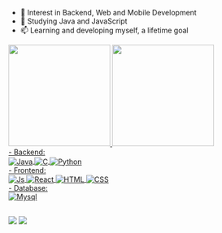 
- 🔭 Interest in Backend, Web and Mobile Development
- 🌱 Studying Java and JavaScript
- 📫 Learning and developing myself, a lifetime goal

<div>
  <a href="https://github.com/vitorHsnf">
  <img height="200em" src="https://github-readme-stats.vercel.app/api?username=vitorHsnf&show_icons=true&include_all_commits=true&theme=dark">
  <img height="200em" src="https://github-readme-stats.vercel.app/api/top-langs/?username=vitorHsnf&theme=dark&layout=compact&hide_progress=true">
</div>

<div>
- Backend: <br>
    <img align="center" alt="Java"src="https://img.shields.io/badge/-Java-ED8B00?style=for-the-badge&logo=openjdk&logoColor=white"/> <img align="center" alt="C" src="https://img.shields.io/badge/C-00599C?style=for-the-badge&logoColor=white"> <img align="center" alt="Python" src="https://img.shields.io/badge/Python-14354C?style=for-the-badge&logo=python&logoColor=white">
</div>
  
<div>
- Frontend: <br>
  <img align="center" alt="Js" src="https://img.shields.io/badge/JavaScript-F7DF1E?style=for-the-badge&logoColor=black">
  <img align="center" alt="React" src="https://img.shields.io/badge/React-20232A?style=for-the-badge&logo=react&logoColor=61DAFB">
  <img align="center" alt="HTML" src="https://img.shields.io/badge/HTML5-E34F26?style=for-the-badge&logo=html5&logoColor=white">
  <img align="center" alt="CSS" src="https://img.shields.io/badge/CSS3-1572B6?style=for-the-badge&logo=css3&logoColor=white">
</div>

<div>
  - Database: <br>
  <img align="center" alt="Mysql" src="https://img.shields.io/badge/MySQL-00758F?style=for-the-badge&logo=mysql&logoColor=white">
</div>

##

<div> 
  <a href = "mailto:vitortrovao2016@gmail.com"><img src="https://img.shields.io/badge/-Gmail-%23333?style=for-the-badge&logo=gmail&logoColor=white" target="_blank"></a>
  <a href="https://www.linkedin.com/in/vitor-h-782307350/" target="_blank"><img src="https://img.shields.io/badge/-LinkedIn-%230077B5?style=for-the-badge&logo=linkedin&logoColor=white" target="_blank"></a> 
  
</div>


